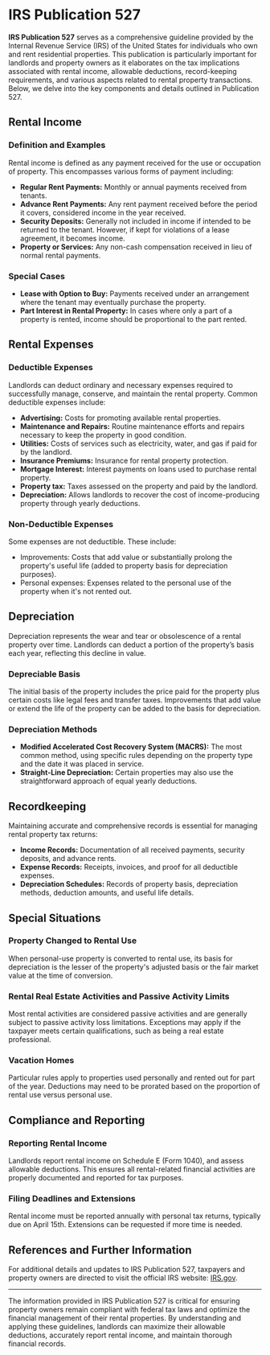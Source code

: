 # IRS Publication 527

**IRS Publication 527** serves as a comprehensive guideline provided by the Internal Revenue Service (IRS) of the United States for individuals who own and rent residential properties. This publication is particularly important for landlords and property owners as it elaborates on the tax implications associated with rental income, allowable deductions, record-keeping requirements, and various aspects related to rental property transactions. Below, we delve into the key components and details outlined in Publication 527.

## Rental Income

### Definition and Examples

Rental income is defined as any payment received for the use or occupation of property. This encompasses various forms of payment including:

- **Regular Rent Payments:** Monthly or annual payments received from tenants.
- **Advance Rent Payments:** Any rent payment received before the period it covers, considered income in the year received.
- **Security Deposits:** Generally not included in income if intended to be returned to the tenant. However, if kept for violations of a lease agreement, it becomes income.
- **Property or Services:** Any non-cash compensation received in lieu of normal rental payments.

### Special Cases

- **Lease with Option to Buy:** Payments received under an arrangement where the tenant may eventually purchase the property.
- **Part Interest in Rental Property:** In cases where only a part of a property is rented, income should be proportional to the part rented.

## Rental Expenses

### Deductible Expenses

Landlords can deduct ordinary and necessary expenses required to successfully manage, conserve, and maintain the rental property. Common deductible expenses include:

- **Advertising:** Costs for promoting available rental properties.
- **Maintenance and Repairs:** Routine maintenance efforts and repairs necessary to keep the property in good condition.
- **Utilities:** Costs of services such as electricity, water, and gas if paid for by the landlord.
- **Insurance Premiums:** Insurance for rental property protection.
- **Mortgage Interest:** Interest payments on loans used to purchase rental property.
- **Property tax:** Taxes assessed on the property and paid by the landlord.
- **Depreciation:** Allows landlords to recover the cost of income-producing property through yearly deductions.

### Non-Deductible Expenses

Some expenses are not deductible. These include:

- Improvements: Costs that add value or substantially prolong the property's useful life (added to property basis for depreciation purposes).
- Personal expenses: Expenses related to the personal use of the property when it's not rented out.

## Depreciation

Depreciation represents the wear and tear or obsolescence of a rental property over time. Landlords can deduct a portion of the property’s basis each year, reflecting this decline in value. 

### Depreciable Basis

The initial basis of the property includes the price paid for the property plus certain costs like legal fees and transfer taxes. Improvements that add value or extend the life of the property can be added to the basis for depreciation.

### Depreciation Methods

- **Modified Accelerated Cost Recovery System (MACRS):** The most common method, using specific rules depending on the property type and the date it was placed in service.
- **Straight-Line Depreciation:** Certain properties may also use the straightforward approach of equal yearly deductions.

## Recordkeeping

Maintaining accurate and comprehensive records is essential for managing rental property tax returns:

- **Income Records:** Documentation of all received payments, security deposits, and advance rents.
- **Expense Records:** Receipts, invoices, and proof for all deductible expenses.
- **Depreciation Schedules:** Records of property basis, depreciation methods, deduction amounts, and useful life details.

## Special Situations

### Property Changed to Rental Use

When personal-use property is converted to rental use, its basis for depreciation is the lesser of the property's adjusted basis or the fair market value at the time of conversion.

### Rental Real Estate Activities and Passive Activity Limits

Most rental activities are considered passive activities and are generally subject to passive activity loss limitations. Exceptions may apply if the taxpayer meets certain qualifications, such as being a real estate professional.

### Vacation Homes

Particular rules apply to properties used personally and rented out for part of the year. Deductions may need to be prorated based on the proportion of rental use versus personal use.

## Compliance and Reporting

### Reporting Rental Income

Landlords report rental income on Schedule E (Form 1040), and assess allowable deductions. This ensures all rental-related financial activities are properly documented and reported for tax purposes.

### Filing Deadlines and Extensions

Rental income must be reported annually with personal tax returns, typically due on April 15th. Extensions can be requested if more time is needed.

## References and Further Information

For additional details and updates to IRS Publication 527, taxpayers and property owners are directed to visit the official IRS website: [IRS.gov](https://www.irs.gov/forms-pubs/about-publication-527).

---

The information provided in IRS Publication 527 is critical for ensuring property owners remain compliant with federal tax laws and optimize the financial management of their rental properties. By understanding and applying these guidelines, landlords can maximize their allowable deductions, accurately report rental income, and maintain thorough financial records.